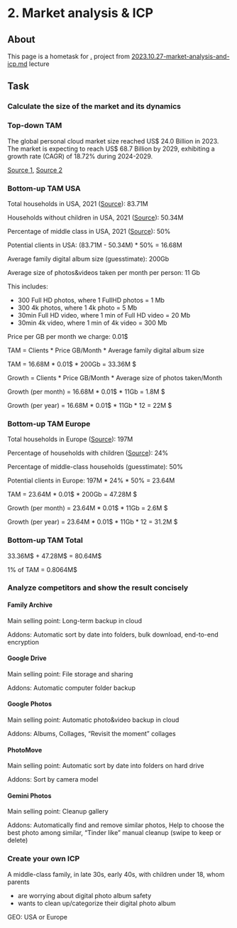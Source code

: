 # 2. Market analysis & ICP

## About

This page is a hometask for [.](./ "mention") project from [2023.10.27-market-analysis-and-icp.md](../../events/2023-q4-startup-school-by-startup-depot-family-archive/2023.10.27-market-analysis-and-icp.md "mention") lecture

## Task

### Calculate the size of the market and its dynamics

### Top-down TAM

The global personal cloud market size reached US$ 24.0 Billion in 2023. The market is expecting to reach US$ 68.7 Billion by 2029, exhibiting a growth rate (CAGR) of 18.72% during 2024-2029.

[Source 1](https://marketresearch.biz/report/personal-cloud-storage-market/#details), [Source 2](https://www.imarcgroup.com/personal-cloud-market)

### Bottom-up TAM USA

Total households in USA, 2021 ([Source](https://www.statista.com/statistics/183659/number-of-families-in-the-us/)): 83.71M

Households without children in USA, 2021 ([Source](https://www.statista.com/statistics/183790/number-of-families-in-the-us-by-number-of-children/)): 50.34M

Percentage of middle class in USA, 2021 ([Source](https://www.investopedia.com/financial-edge/0912/which-income-class-are-you.aspx)): 50%

Potential clients in USA: (83.71M - 50.34M) \* 50% = 16.68M

Average family digital album size (guesstimate): 200Gb

Average size of photos\&videos taken per month per person: 11 Gb

This includes:

* 300 Full HD photos, where 1 FullHD photos = 1 Mb
* 300 4k photos, where 1 4k photo = 5 Mb
* 30min Full HD video, where 1 min of Full HD video = 20 Mb
* 30min 4k video, where 1 min of 4k video = 300 Mb

Price per GB per month we charge: 0.01$

TAM = Clients \* Price GB/Month \* Average family digital album size&#x20;

TAM = 16.68M \* 0.01$ \* 200Gb = 33.36M $

Growth = Clients \* Price GB/Month \* Average size of photos taken/Month

Growth (per month) = 16.68M \* 0.01$ \* 11Gb = 1.8M $

Growth (per year) = 16.68M \* 0.01$ \* 11Gb \* 12 = 22M $

### Bottom-up TAM Europe

Total households in Europe ([Source](https://ec.europa.eu/eurostat/web/products-eurostat-news/-/edn-20220601-1)): 197M

Percentage of households with children ([Source](https://ec.europa.eu/eurostat/web/products-eurostat-news/-/edn-20220601-1)): 24%

Percentage of middle-class households (guesstimate): 50%

Potential clients in Europe: 197M \* 24% \* 50% = 23.64M

TAM = 23.64M \* 0.01$ \* 200Gb = 47.28M $

Growth (per month) = 23.64M \* 0.01$ \* 11Gb = 2.6M $

Growth (per year) = 23.64M \* 0.01$ \* 11Gb \* 12 = 31.2M $

### Bottom-up TAM Total

33.36M$ + 47.28M$ = 80.64M$

1% of TAM = 0.8064M$

### Analyze competitors and show the result concisely

#### Family Archive

Main selling point: Long-term backup in cloud

Addons: Automatic sort by date into folders, bulk download, end-to-end encryption

#### Google Drive

Main selling point: File storage and sharing

Addons: Automatic computer folder backup

#### Google Photos

Main selling point: Automatic photo\&video backup in cloud

Addons: Albums, Collages, “Revisit the moment” collages

#### PhotoMove

Main selling point: Automatic sort by date into folders on hard drive

Addons: Sort by camera model

#### Gemini Photos

Main selling point: Cleanup gallery

Addons: Automatically find and remove similar photos, Help to choose the best photo among similar, “Tinder like” manual cleanup (swipe to keep or delete)

### Create your own ICP

A middle-class family, in late 30s, early 40s, with children under 18, whom parents&#x20;

* are worrying about digital photo album safety
* wants to clean up/categorize their digital photo album

GEO: USA or Europe
